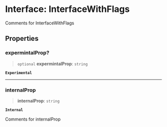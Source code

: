 # Interface: InterfaceWithFlags

Comments for InterfaceWithFlags

## Properties

### expermintalProp?

> `optional` **expermintalProp**: `string`

**`Experimental`**

***

### internalProp

> **internalProp**: `string`

**`Internal`**

Comments for internalProp
